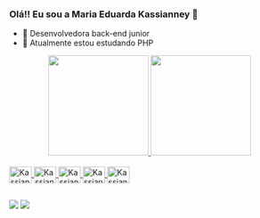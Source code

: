 ### Olá!! Eu sou a Maria Eduarda Kassianney 👋

- 🔭  Desenvolvedora back-end junior
- 🌱 Atualmente estou estudando PHP

<div align="center">
  <a href="https://github.com/Kassianney">
  <img height="180em" src="https://github-readme-stats.vercel.app/api?username=Kassianney&show_icons=true&theme=dracula&include_all_commits=true&count_private=true"/>
  <img height="180em" src="https://github-readme-stats.vercel.app/api/top-langs/?username=Kassianney&layout=compact&langs_count=7&theme=dracula"/>
</div>

<div style="display: inline_block"><br>
<img align="center" alt="Kassianney-Js" height= "30" width="40" src="https://cdn.jsdelivr.net/gh/devicons/devicon/icons/composer/composer-original.svg" />
<img align="center" alt="Kassianney-Js" height= "30" width="40" src="https://cdn.jsdelivr.net/gh/devicons/devicon/icons/php/php-original.svg" />
<img align="center" alt="Kassianney-Js" height= "30" width="40" src="https://cdn.jsdelivr.net/gh/devicons/devicon/icons/vscode/vscode-original.svg" />
<img align="center" alt="Kassianney-Js" height= "30" width="40" src="https://cdn.jsdelivr.net/gh/devicons/devicon/icons/git/git-original.svg" />
<img align="center" alt="Kassianney-Js" height= "30" width="40" src="https://cdn.jsdelivr.net/gh/devicons/devicon/icons/docker/docker-plain-wordmark.svg" />
</div>

##

<div>
 <a href = "eduardakassianney.wallon@gmail.com"><img src=https://img.shields.io/badge/Gmail-D14836?style=for-the-badge&logo=gmail&logoColor=white target="_blank"></a>
 <a href="https://www.linkedin.com/in/maria-eduarda-kassianney/" target="_blank"><img src=https://img.shields.io/badge/LinkedIn-0077B5?style=for-the-badge&logo=linkedin&logoColor=white target="_blank"></a>

